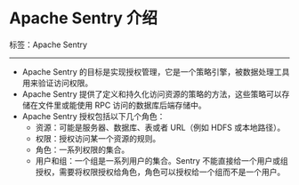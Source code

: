 # Apache Sentry 介绍

标签：Apache Sentry

---

- Apache Sentry 的目标是实现授权管理，它是一个策略引擎，被数据处理工具用来验证访问权限。
- Apache Sentry 提供了定义和持久化访问资源的策略的方法，这些策略可以存储在文件里或能使用 RPC 访问的数据库后端存储中。
- Apache Sentry 授权包括以下几个角色：
	- 资源：可能是服务器、数据库、表或者 URL（例如 HDFS 或本地路径）。
	- 权限：授权访问某一个资源的规则。
	- 角色：一系列权限的集合。
	- 用户和组：一个组是一系列用户的集合。Sentry 不能直接给一个用户或组授权，需要将权限授权给角色，角色可以授权给一个组而不是一个用户。

